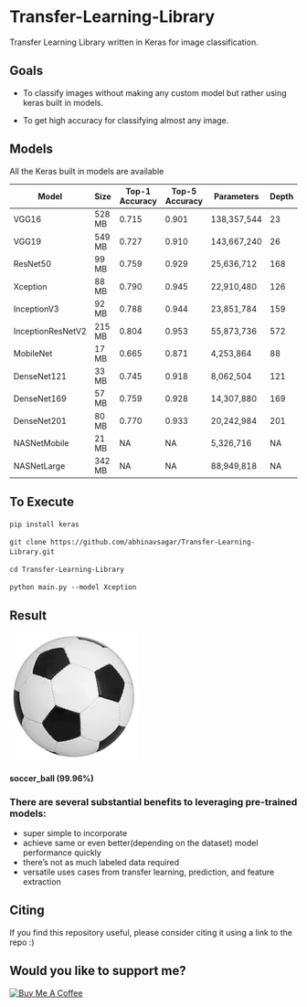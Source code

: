 # Transfer-Learning-Library
Transfer Learning Library written in Keras for image classification. 

## Goals

- To classify images without making any custom model but rather using keras built in models.

- To get high accuracy for classifying almost any image.

## Models

All the Keras built in models are available

| Model  | Size  |  Top-1 Accuracy  |  Top-5 Accuracy  |  Parameters  |  Depth  |
| -------------     | ------------- | -------------| ------------- | ------------- | ------------- |
| VGG16    | 528 MB    |  0.715    | 0.901    | 138,357,544    | 23    |
| VGG19    | 549 MB    |  0.727    | 0.910    | 143,667,240    | 26    |
| ResNet50    |  99 MB    | 0.759    | 0.929    | 25,636,712    |  168    |
| Xception    |  88 MB    | 0.790    | 0.945    | 22,910,480     | 126    |
| InceptionV3    | 92 MB    | 0.788    | 0.944    | 23,851,784    |  159    |
| InceptionResNetV2    | 215 MB    |  0.804    | 0.953   | 55,873,736    |  572    |
| MobileNet    | 17 MB    | 0.665    | 0.871    | 4,253,864    | 88    |
| DenseNet121    | 33 MB    | 0.745    | 0.918    | 8,062,504    | 121    |
| DenseNet169    | 57 MB    | 0.759    | 0.928    | 14,307,880    |  169    |
| DenseNet201    | 80 MB    | 0.770    | 0.933    | 20,242,984    |  201    |
| NASNetMobile    | 21 MB    | NA    | NA    | 5,326,716    |  NA    |
| NASNetLarge    | 342 MB    | NA    | NA    | 88,949,818    |  NA    |

## To Execute

`pip install keras`

`git clone https://github.com/abhinavsagar/Transfer-Learning-Library.git`

`cd Transfer-Learning-Library`

`python main.py --model Xception`

## Result

![soccer ball](soccer_ball.jpeg)

#### soccer_ball (99.96%)

### There are several substantial benefits to leveraging pre-trained models:

- super simple to incorporate
- achieve same or even better(depending on the dataset) model performance quickly
- there’s not as much labeled data required
- versatile uses cases from transfer learning, prediction, and feature extraction

## Citing

If you find this repository useful, please consider citing it using a link to the repo :)

## Would you like to support me?

<a href="https://www.buymeacoffee.com/abhinavsagar" target="_blank"><img src="https://www.buymeacoffee.com/assets/img/custom_images/black_img.png" alt="Buy Me A Coffee" style="height: auto !important;width: auto !important;" ></a>




